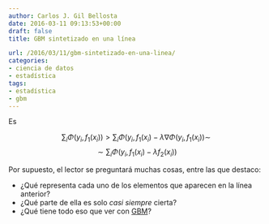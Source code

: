 ```yaml
---
author: Carlos J. Gil Bellosta
date: 2016-03-11 09:13:53+00:00
draft: false
title: GBM sintetizado en una línea

url: /2016/03/11/gbm-sintetizado-en-una-linea/
categories:
- ciencia de datos
- estadística
tags:
- estadística
- gbm
---
```


Es

$$ \sum_i \Phi(y_i, f_1(x_i)) > \sum_i \Phi(y_i, f_1(x_i) - \lambda \nabla \Phi(y_i, f_1(x_i)) \sim$$
$$ \sim \sum_i \Phi(y_i, f_1(x_i) - \lambda f_2(x_i))$$

Por supuesto, el lector se preguntará muchas cosas, entre las que destaco:

* ¿Qué representa cada uno de los elementos que aparecen en la línea anterior?
* ¿Qué parte de ella es solo _casi siempre_ cierta?
* ¿Qué tiene todo eso que ver con [GBM](https://github.com/harrysouthworth/gbm/blob/master/inst/doc/gbm.pdf)?

